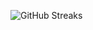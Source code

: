 ![GitHub Streaks](https://github-streaks-mqc9.onrender.com/streak/happilli/image?theme=midnight&cache_bust=1743723404&lang=ja)
